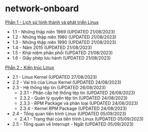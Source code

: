 # network-onboard
[Phần 1 - Lịch sử hình thành và phát triển Linux](https://github.com/volehuy1998/network-onboard/blob/master/linux-onboard/linux-history-onboard.md)

- 1.1 - Những thập niên 1969 (UPDATED 21/08/2023)
- 1.2 - Những thập niên 1980 (UPDATED 21/08/2023)
- 1.3 - Những thập niên 1990 (UPDATED 21/08/2023)
- 1.4 - Năm 2015 (UPDATED 21/08/2023)
- 1.5 - Khái niệm phân phối (UPDATED 21/08/2023)
- 1.6 - Giấy phép lưu hành (UPDATED 21/08/2023)

[Phần 2 - Kiến trúc Linux](https://github.com/volehuy1998/network-onboard/blob/master/linux-onboard/linux-arch-onboard.md)

- 2.1 - Linux Kernel (UPDATED 27/08/2023)
- 2.2 - Vai trò của Linux Kernel (UPDATED 24/08/2023)
- 2.3 - Hệ thống tệp tin (UPDATED 26/08/2023)
    - 2.3.1 - Phân cấp hệ thống tệp tin (UPDATED 26/08/2023)
    - 2.3.2 - Quản lý quyền tệp tin (UPDATED 24/08/2023)
    - 2.3.3 - RPM Package và phân loại (UPDATED 24/08/2023)
    - 2.3.4 - Kernel RPM Package (UPDATED 24/08/2023)
- 2.4 - Tổng quan tiến trình Linux (UPDATED 05/09/2023)
    - 2.4.1 - Trạng thái của tiến trình Linux (UPDATED 05/09/2023)
- 2.5 - Tổng quan về Interrupt - Ngắt (UPDATED 05/09/2023)

